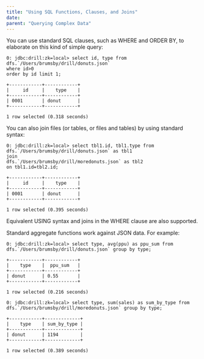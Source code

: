 ```yaml
---
title: "Using SQL Functions, Clauses, and Joins"
date:  
parent: "Querying Complex Data"
---
```

You can use standard SQL clauses, such as WHERE and ORDER BY, to elaborate on
this kind of simple query:

    0: jdbc:drill:zk=local> select id, type from dfs.`/Users/brumsby/drill/donuts.json`
    where id>0
    order by id limit 1;
  
    +------------+------------+
    |     id     |    type    |
    +------------+------------+
    | 0001       | donut      |
    +------------+------------+
  
    1 row selected (0.318 seconds)

You can also join files (or tables, or files and tables) by using standard
syntax:

    0: jdbc:drill:zk=local> select tbl1.id, tbl1.type from dfs.`/Users/brumsby/drill/donuts.json` as tbl1
    join
    dfs.`/Users/brumsby/drill/moredonuts.json` as tbl2
    on tbl1.id=tbl2.id;
  
    +------------+------------+
    |     id     |    type    |
    +------------+------------+
    | 0001       | donut      |
    +------------+------------+
  
    1 row selected (0.395 seconds)

Equivalent USING syntax and joins in the WHERE clause are also supported.

Standard aggregate functions work against JSON data. For example:

    0: jdbc:drill:zk=local> select type, avg(ppu) as ppu_sum from dfs.`/Users/brumsby/drill/donuts.json` group by type;
  
    +------------+------------+
    |    type    |  ppu_sum   |
    +------------+------------+
    | donut      | 0.55       |
    +------------+------------+
  
    1 row selected (0.216 seconds)
  
    0: jdbc:drill:zk=local> select type, sum(sales) as sum_by_type from dfs.`/Users/brumsby/drill/moredonuts.json` group by type;
  
    +------------+-------------+
    |    type    | sum_by_type |
    +------------+-------------+
    | donut      | 1194        |
    +------------+-------------+
  
    1 row selected (0.389 seconds)

